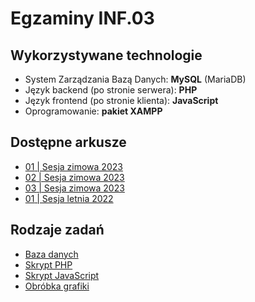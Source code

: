 # Egzaminy INF.03

## Wykorzystywane technologie

- System Zarządzania Bazą Danych:           **MySQL** (MariaDB)
- Język backend (po stronie serwera):       **PHP**
- Język frontend (po stronie klienta):      **JavaScript**
- Oprogramowanie:                           **pakiet XAMPP**

## Dostępne arkusze

- [<span class="number">01</span> | Sesja zimowa 2023](/inf03/arkusze/2023-zima-wersja-1.md)
- [<span class="number">02</span> | Sesja zimowa 2023](/inf03/arkusze/2023-zima-wersja-2.md)
- [<span class="number">03</span> | Sesja zimowa 2023](/inf03/arkusze/2023-zima-wersja-3.md)
- [<span class="number">01</span> | Sesja letnia 2022](/inf03/arkusze/2022-lato-wersja-1.md)

## Rodzaje zadań

- [Baza danych](/inf03/rodzaje-zadan/bazy-danych/)
- [Skrypt PHP](/inf03/rodzaje-zadan/skrypt-php/)
- [Skrypt JavaScript](/inf03/rodzaje-zadan/skrypt-js/)
- [Obróbka grafiki](/inf03/rodzaje-zadan/obrobka-grafiki/)
